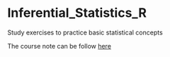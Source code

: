 # Inferential_Statistics_R
Study exercises to practice basic statistical concepts

The course note can be follow [here](https://github.com/rb-one/Curso_de_Estadistica_Inferencial_con_R/blob/master/Notes/note.md)
